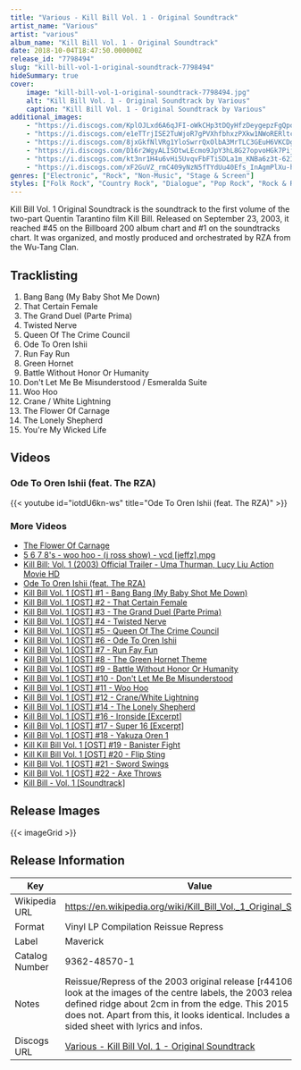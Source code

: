 ```yaml
---
title: "Various - Kill Bill Vol. 1 - Original Soundtrack"
artist_name: "Various"
artist: "various"
album_name: "Kill Bill Vol. 1 - Original Soundtrack"
date: 2018-10-04T18:47:50.000000Z
release_id: "7798494"
slug: "kill-bill-vol-1-original-soundtrack-7798494"
hideSummary: true
cover:
    image: "kill-bill-vol-1-original-soundtrack-7798494.jpg"
    alt: "Kill Bill Vol. 1 - Original Soundtrack by Various"
    caption: "Kill Bill Vol. 1 - Original Soundtrack by Various"
additional_images:
    - "https://i.discogs.com/KplOJLxd6A6qJFI-oWkCHp3tDQyHfzDeygepzFgQpog/rs:fit/g:sm/q:90/h:600/w:600/czM6Ly9kaXNjb2dz/LWRhdGFiYXNlLWlt/YWdlcy9SLTc3OTg0/OTQtMTQ0OTEwNjA1/OC00OTA5LmpwZWc.jpeg"
    - "https://i.discogs.com/e1eTTrjISE2TuWjoR7gPVXhfbhxzPXkw1NWoRERltcc/rs:fit/g:sm/q:90/h:518/w:514/czM6Ly9kaXNjb2dz/LWRhdGFiYXNlLWlt/YWdlcy9SLTc3OTg0/OTQtMTQ5MTE0NDg2/Mi00NTA4LmpwZWc.jpeg"
    - "https://i.discogs.com/8jxGkfNlVRg1YloSwrrQxOlbA3MrTLC3GEuH6VKCDgs/rs:fit/g:sm/q:90/h:569/w:568/czM6Ly9kaXNjb2dz/LWRhdGFiYXNlLWlt/YWdlcy9SLTc3OTg0/OTQtMTQ5MTE0NDg2/OC03NTA4LmpwZWc.jpeg"
    - "https://i.discogs.com/D16r2WgyALISOtwLEcmo9JpY3hL8G27opvoHGk7Pijo/rs:fit/g:sm/q:90/h:543/w:542/czM6Ly9kaXNjb2dz/LWRhdGFiYXNlLWlt/YWdlcy9SLTc3OTg0/OTQtMTQ5MTE0NDg3/Mi0zNDgzLmpwZWc.jpeg"
    - "https://i.discogs.com/kt3nr1H4u6vHi5UvqvFbFTiSDLa1m_KNBa6z3t-62I4/rs:fit/g:sm/q:90/h:571/w:571/czM6Ly9kaXNjb2dz/LWRhdGFiYXNlLWlt/YWdlcy9SLTc3OTg0/OTQtMTQ5MTE0NDg3/Ny02ODc2LmpwZWc.jpeg"
    - "https://i.discogs.com/xF2GuVZ_rmC409yNzN5fTYdUu40Efs_InAgmPlXu-hY/rs:fit/g:sm/q:90/h:509/w:514/czM6Ly9kaXNjb2dz/LWRhdGFiYXNlLWlt/YWdlcy9SLTc3OTg0/OTQtMTQ5MTE0NDg4/Mi0yMDA0LmpwZWc.jpeg"
genres: ["Electronic", "Rock", "Non-Music", "Stage & Screen"]
styles: ["Folk Rock", "Country Rock", "Dialogue", "Pop Rock", "Rock & Roll", "Disco", "Soundtrack", "Downtempo"]
---
```


Kill Bill Vol. 1 Original Soundtrack is the soundtrack to the first volume of the two-part Quentin Tarantino film Kill Bill. Released on September 23, 2003, it reached #45 on the Billboard 200 album chart and #1 on the soundtracks chart. It was organized, and mostly produced and orchestrated by RZA from the Wu-Tang Clan.


    
    


## Tracklisting
1. Bang Bang (My Baby Shot Me Down)
2. That Certain Female
3. The Grand Duel (Parte Prima)
4. Twisted Nerve
5. Queen Of The Crime Council
6. Ode To Oren Ishii
7. Run Fay Run
8. Green Hornet
9. Battle Without Honor Or Humanity
10. Don't Let Me Be Misunderstood / Esmeralda Suite
11. Woo Hoo
12. Crane / White Lightning
13. The Flower Of Carnage
14. The Lonely Shepherd
15. You're My Wicked Life



## Videos
### Ode To Oren Ishii (feat. The RZA)
{{< youtube id="iotdU6kn-ws" title="Ode To Oren Ishii (feat. The RZA)" >}}<br>
### More Videos

- [The Flower Of Carnage](https://www.youtube.com/watch?v=Cogw9dlwPgg)
- [5 6 7 8's - woo hoo - (j ross show) - vcd [jeffz].mpg](https://www.youtube.com/watch?v=7DJv0rx5g-c)
- [Kill Bill: Vol. 1 (2003) Official Trailer - Uma Thurman, Lucy Liu Action Movie HD](https://www.youtube.com/watch?v=7kSuas6mRpk)
- [Ode To Oren Ishii (feat. The RZA)](https://www.youtube.com/watch?v=iotdU6kn-ws)
- [Kill Bill Vol. 1 [OST] #1 - Bang Bang (My Baby Shot Me Down)](https://www.youtube.com/watch?v=9KHEcUF_fvQ)
- [Kill Bill Vol. 1 [OST] #2 - That Certain Female](https://www.youtube.com/watch?v=EtrkC6mm6b8)
- [Kill Bill Vol. 1 [OST] #3 - The Grand Duel (Parte Prima)](https://www.youtube.com/watch?v=qe2axAR9GZ4)
- [Kill Bill Vol. 1 [OST] #4 - Twisted Nerve](https://www.youtube.com/watch?v=5Q4AUvqfE_g)
- [Kill Bill Vol. 1 [OST] #5 - Queen Of The Crime Council](https://www.youtube.com/watch?v=CLV5wyfPY74)
- [Kill Bill Vol. 1 [OST] #6 - Ode To Oren Ishii](https://www.youtube.com/watch?v=B_6Yf4NJtYQ)
- [Kill Bill Vol. 1 [OST] #7 - Run Fay Fun](https://www.youtube.com/watch?v=s8piKgdZd2A)
- [Kill Bill Vol. 1 [OST] #8 - The Green Hornet Theme](https://www.youtube.com/watch?v=YAyyTHFNyIQ)
- [Kill Bill Vol. 1 [OST] #9 - Battle Without Honor Or Humanity](https://www.youtube.com/watch?v=ebMrRxK5S3U)
- [Kill Bill Vol. 1 [OST] #10 - Don't Let Me Be Misunderstood](https://www.youtube.com/watch?v=VTR5AT1QwXw)
- [Kill Bill Vol. 1 [OST] #11 - Woo Hoo](https://www.youtube.com/watch?v=J-mRtjTAigo)
- [Kill Bill Vol. 1 [OST] #12 - Crane/White Lightning](https://www.youtube.com/watch?v=U7-B7SkSzQ8)
- [Kill Bill Vol. 1 [OST] #14 - The Lonely Shepherd](https://www.youtube.com/watch?v=eBaZZOf0xb0)
- [Kill Bill Vol. 1 [OST] #16 - Ironside [Excerpt]](https://www.youtube.com/watch?v=uHq-v4HJVqE)
- [Kill Bill Vol. 1 [OST] #17 - Super 16 [Excerpt]](https://www.youtube.com/watch?v=GMi61Z8zc9Q)
- [Kill Bill Vol. 1 [OST] #18 - Yakuza Oren 1](https://www.youtube.com/watch?v=3GOOO3ecfqA)
- [Kill Kill Bill Vol. 1 [OST] #19 - Banister Fight](https://www.youtube.com/watch?v=dU2x88vQnkM)
- [Kill Kill Bill Vol. 1 [OST] #20 - Flip Sting](https://www.youtube.com/watch?v=4UhWkUM1RYc)
- [Kill Bill Vol. 1 [OST] #21 - Sword Swings](https://www.youtube.com/watch?v=n_N3rfaUyh8)
- [Kill Bill Vol. 1 [OST] #22 - Axe Throws](https://www.youtube.com/watch?v=J9hVWeiwsfA)
- [Kill Bill - Vol. 1 [Soundtrack]](https://www.youtube.com/watch?v=RMJu05FDO5w)

## Release Images
{{< imageGrid >}}

## Release Information
|  Key           | Value                                                |
| ---------------| ---------------------------------------------------- |
| Wikipedia URL | https://en.wikipedia.org/wiki/Kill_Bill_Vol._1_Original_Soundtrack |
| Format         | Vinyl LP Compilation Reissue Repress |
| Label          | Maverick |
| Catalog Number | 9362-48570-1 |
| Notes | Reissue/Repress of the 2003 original release [r441066].  If you look at the images of the centre labels, the 2003 release has a defined ridge about 2cm in from the edge.  This 2015 release does not.  Apart from this, it looks identical.  Includes a two-sided sheet with lyrics and infos.  |
| Discogs URL    | [Various - Kill Bill Vol. 1 - Original Soundtrack](https://www.discogs.com/release/7798494-Various-Kill-Bill-Vol-1-Original-Soundtrack) |